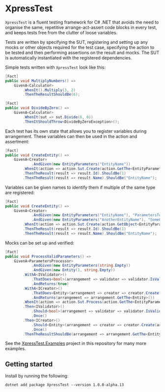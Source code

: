 # XpressTest
`XpressTest` is a fluent testing framework for C# .NET that avoids the need to organise the same, repetitive arrange-act-assert code blocks in every test, and keeps tests free from the clutter of loose variables.

Tests are written by specifying the SUT, registering and setting up any mocks or other objects required for the test case, specifying the action to be tested and then performing assertions on the result and mocks. The SUT is automatically instantiated with the registered dependencies.

Simple tests written with `XpressTest` look like this:
```cs
[Fact]
public void MultiplyNumbers() =>
    GivenA<Calculator>
        .WhenIt().Multiply(3, 2)
        .ThenTheResultShouldBe(6);

[Fact]
public void DivideByZero() =>
    GivenA<Calculator>
        .WhenIt(sut => sut.Divide(6, 0))
        .ThenItShouldThrow<DivideByZeroException>();
```

Each test has its own state that allows you to register variables during arrangement. These variables can then be used in the action and assertment:
```cs
[Fact]
public void CreateEntity() =>
    GivenA<Creator>
            .AndGiven(new EntityParameters("EntityName"))
        .WhenIt(action => action.Sut.Create(action.GetThe<EntityParameters>()))
        .ThenTheResult(result => result.Id).ShouldBe(1)
        .ThenTheResult(result => result.Name).ShouldBe("EntityName");
```

Variables can be given names to identify them if multiple of the same type are registered:
```cs
[Fact]
public void CreateEntity() =>
    GivenA<Creator>
            .AndGiven(new EntityParameters("EntityName"), "ParametersToUse")
            .AndGiven(new EntityParameters("AnotherEntityName"), "SomeOtherParameters")
        .WhenIt(action => action.Sut.Create(action.GetObject<EntityParameters>("ParametersToUse")))
        .ThenTheResult(result => result.Id).ShouldBe(1)
        .ThenTheResult(result => result.Name).ShouldBe("EntityName");
```

Mocks can be set up and verified:
```cs
[Fact]
public void ProcessValidParameters() =>
    GivenA<ParametersProcessor>
            .AndGiven(new EntityParameters(string.Empty))
            .AndGiven(new Entity(1, string.Empty))
        .WithA<IValidator>()
            .ThatDoes<bool>(arrangement => validator => validator.IsValid(arrangement.GetThe<EntityParameters>()))
            .AndReturns(true)
        .WithA<ICreator>()
            .ThatDoes<Entity>(arrangement => creator => creator.Create(arrangement.GetThe<EntityParameters>()))
            .AndReturns(arrangement => arrangement.GetThe<Entity>())
        .WhenIt(action => action.Sut.Process(action.GetThe<EntityParameters>()))
        .Then<IValidator>()
            .Should<bool>(arrangement => validator => validator.IsValid(arrangement.GetThe<EntityParameters>()))
            .Once()
        .Then<ICreator>()
            .Should<Entity>(arrangement => creator => creator.Create(arrangement.GetThe<EntityParameters>()))
            .Once()
        .ThenTheResultShouldBe(arrangement => arrangement.GetThe<Entity>());
```

See the [XpressTest.Examples](https://github.com/JonnyOrman/XpressTest/tree/main/XpressTest.Examples/Tests) project in this repository for many more examples.

## Getting started

Install by running the following:
```
dotnet add package XpressTest --version 1.0.0-alpha.13
```